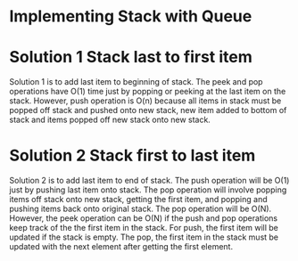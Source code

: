 # Implementing Stack with Queue

# Solution 1 Stack last to first item
Solution 1 is to add last item to beginning of stack. The peek and pop operations have O(1) time just by popping or peeking at the last item on the stack. However, push operation is O(n) because all items in stack must be popped off stack and pushed onto new stack, new item added to bottom of stack and items popped off new stack onto new stack. 

# Solution 2 Stack first to last item
Solution 2 is to add last item to end of stack. The push operation will be O(1) just by pushing last item onto stack. The pop operation will involve popping items off stack onto new stack, getting the first item, and popping and pushing items back onto original stack. The pop operation will be O(N). However, the peek operation can be O(N) if the push and pop operations keep track of the the first item in the stack. For push, the first item will be updated if the stack is empty. The pop, the first item in the stack must be updated with the next element after getting the first element.